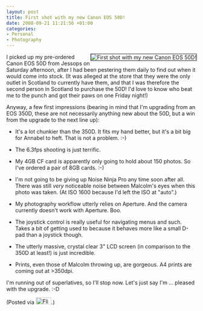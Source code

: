 ```yaml
---
layout: post
title: First shot with my new Canon EOS 50D!
date: 2008-09-21 11:21:56 +01:00
categories:
- Personal
- Photography
---
```

<p><a href="http://www.flickr.com/photos/mathie/2872522573/" title="First shot with my new Canon EOS 50D!"><img src="http://farm4.static.flickr.com/3206/2872522573_0c6f27fd88_m.jpg" alt="First shot with my new Canon EOS 50D!" class="alignright" style="border: solid 1px #000000; float: right;" /></a>I picked up my pre-ordered Canon EOS 50D from Jessops on Saturday afternoon, after I had been pestering them daily to find out when it would come into stock.  (It was alleged at the store that they were the only outlet in Scotland to currently have them, and that I was therefore the second person in Scotland to purchase the 50D!  I'd love to know who beat me to the punch and got their paws on one Friday night!)</p>

Anyway, a few first impressions (bearing in mind that I'm upgrading from an EOS 350D, these are not necessarily anything new about the 50D, but a win from the upgrade to the next line up):

* It's a lot chunkier than the 350D.  It fits my hand better, but it's a bit big for Annabel to heft.  That is not a problem. :-)

* The 6.3fps shooting is just terrific.

* My 4GB CF card is apparently only going to hold about 150 photos.  So I've ordered a pair of 8GB cards. :-)

* I'm not going to be giving up Noise Ninja Pro any time soon after all.  There was still *very* noticeable noise between Malcolm's eyes when this photo was taken.  (At ISO 1600 because I'd left the ISO at "auto".)

* My photography workflow utterly relies on Aperture.  And the camera currently doesn't work with Aperture.  Boo.

* The joystick control is really useful for navigating menus and such.  Takes a bit of getting used to because it behaves more like a small D-pad than a joystick though.

* The utterly massive, crystal clear 3" LCD screen (in comparison to the 350D at least!) is just incredible.

* Prints, even those of Malcolm throwing up, are gorgeous.  A4 prints are coming out at >350dpi.

I'm running out of superlatives, so I'll stop now.  Let's just say I'm ... pleased with the upgrade. :-D

(Posted via <a href="http://www.flickr.com/"><img alt="Flickr" src="http://www.flickr.com/images/flickr_logo_blog.gif" height="18" width="41" /></a>.)
